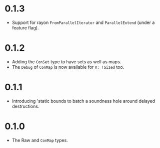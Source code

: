# 0.1.3

* Support for rayon `FromParallelIterator` and `ParallelExtend` (under a feature
  flag).

# 0.1.2

* Adding the `ConSet` type to have sets as well as maps.
* The `Debug` of `ConMap` is now available for `V: !Sized` too.

# 0.1.1

* Introducing 'static bounds to batch a soundness hole around delayed
  destructions.

# 0.1.0

* The Raw and `ConMap` types.

